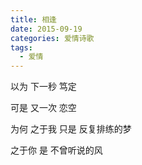 ```yaml
---
title: 相逢
date: 2015-09-19
categories: 爱情诗歌
tags:
  - 爱情
---
```


以为
下一秒
笃定
<!--more-->
可是
又一次
恋空

为何
之于我
只是
反复排练的梦

之于你
是
不曾听说的风